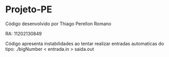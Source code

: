 ﻿# Projeto-PE
<p>Código desenvolvido por Thiago Perellon Romano</p>
<p>RA: 11202130849</p>
Código apresenta instabilidades ao tentar realizar entradas automaticas do tipo: ./bigNumber < entrada.in > saida.out
